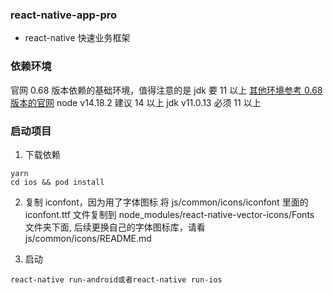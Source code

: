 <!--
 * @Author: wangtao
 * @Date: 2022-04-12 17:33:47
 * @LastEditors: 汪滔
 * @LastEditTime: 2022-04-12 21:08:54
 * @Description: file content
-->

### react-native-app-pro

- react-native 快速业务框架

### 依赖环境

官网 0.68 版本依赖的基础环境，值得注意的是 jdk 要 11 以上
[其他环境参考 0.68 版本的官网](https://reactnative.dev/docs/environment-setup)
node v14.18.2 建议 14 以上
jdk v11.0.13 必须 11 以上

### 启动项目

1. 下载依赖

```
yarn
cd ios && pod install
```

2. 复制 iconfont，因为用了字体图标
   将 js/common/icons/iconfont 里面的 iconfont.ttf 文件复制到 node_modules/react-native-vector-icons/Fonts 文件夹下面,
   后续更换自己的字体图标库，请看 js/common/icons/README.md

3. 启动

```
react-native run-android或者react-native run-ios
```
